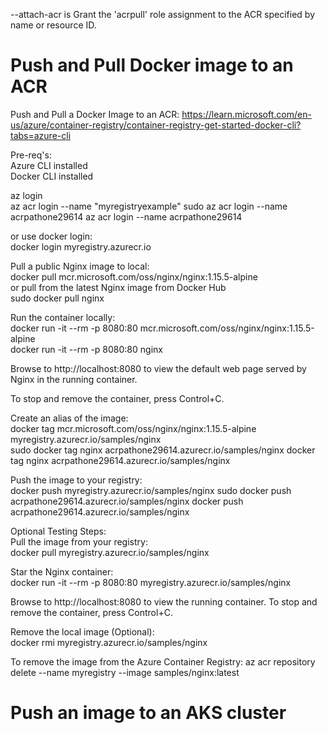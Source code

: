 --attach-acr is Grant the 'acrpull' role assignment to the ACR specified by name or resource ID.


# Push and Pull Docker image to an ACR  

Push and Pull a Docker Image to an ACR: https://learn.microsoft.com/en-us/azure/container-registry/container-registry-get-started-docker-cli?tabs=azure-cli  

Pre-req's:  
Azure CLI installed  
Docker CLI installed  

az login  
az acr login --name "myregistryexample" 
sudo az acr login --name acrpathone29614
az acr login --name acrpathone29614

or use docker login:  
docker login myregistry.azurecr.io  

Pull a public Nginx image to local:  
docker pull mcr.microsoft.com/oss/nginx/nginx:1.15.5-alpine  
or pull from the latest Nginx image from Docker Hub    
sudo docker pull nginx

Run the container locally:  
docker run -it --rm -p 8080:80 mcr.microsoft.com/oss/nginx/nginx:1.15.5-alpine   
docker run -it --rm -p 8080:80 nginx 

Browse to http://localhost:8080 to view the default web page served by Nginx in the running container.  

To stop and remove the container, press Control+C.  

Create an alias of the image:  
docker tag mcr.microsoft.com/oss/nginx/nginx:1.15.5-alpine myregistry.azurecr.io/samples/nginx  
sudo docker tag nginx acrpathone29614.azurecr.io/samples/nginx
docker tag nginx acrpathone29614.azurecr.io/samples/nginx

Push the image to your registry:  
docker push myregistry.azurecr.io/samples/nginx 
sudo docker push acrpathone29614.azurecr.io/samples/nginx
docker push acrpathone29614.azurecr.io/samples/nginx

Optional Testing Steps:  
Pull the image from your registry:  
docker pull myregistry.azurecr.io/samples/nginx  

Star the Nginx container:  
docker run -it --rm -p 8080:80 myregistry.azurecr.io/samples/nginx  

Browse to http://localhost:8080 to view the running container.
To stop and remove the container, press Control+C.  

Remove the local image (Optional):  
docker rmi myregistry.azurecr.io/samples/nginx

To remove the image from the Azure Container Registry:
az acr repository delete --name myregistry --image samples/nginx:latest

# Push an image to an AKS cluster 